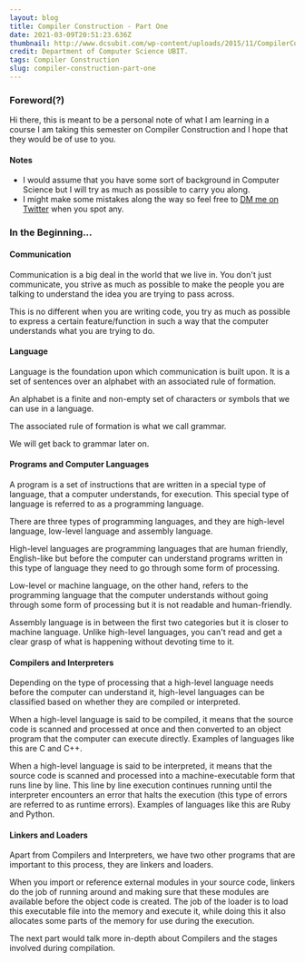 ```yaml
---
layout: blog
title: Compiler Construction - Part One
date: 2021-03-09T20:51:23.636Z
thumbnail: http://www.dcsubit.com/wp-content/uploads/2015/11/CompilerConstruction-550x400.png
credit: Department of Computer Science UBIT.
tags: Compiler Construction
slug: compiler-construction-part-one
---
```


### Foreword(?)

Hi there, this is meant to be a personal note of what I am learning in a course I am taking this semester on Compiler Construction and I hope that they would be of use to you.

#### Notes

- I would assume that you have some sort of background in Computer Science but I will try as much as possible to carry you along.
- I might make some mistakes along the way so feel free to [DM me on Twitter](https://twitter.com/messages/compose?recipient_id=1249996578154328066) when you spot any.

### In the Beginning...

#### Communication

Communication is a big deal in the world that we live in. You don't just communicate, you strive as much as possible to make the people you are talking to understand the idea you are trying to pass across.

This is no different when you are writing code, you try as much as possible to express a certain feature/function in such a way that the computer understands what you are trying to do.

#### Language

Language is the foundation upon which communication is built upon. It is a set of sentences over an alphabet with an associated rule of formation.

An alphabet is a finite and non-empty set of characters or symbols that we can use in a language.

The associated rule of formation is what we call grammar.

We will get back to grammar later on.

#### Programs and Computer Languages

A program is a set of instructions that are written in a special type of language, that a computer understands, for execution. This special type of language is referred to as a programming language.

There are three types of programming languages, and they are high-level language, low-level language and assembly language.

High-level languages are programming languages that are human friendly, English-like but before the computer can understand programs written in this type of language they need to go through some form of processing.

Low-level or machine language, on the other hand, refers to the programming language that the computer understands without going through some form of processing but it is not readable and human-friendly.

Assembly language is in between the first two categories but it is closer to machine language. Unlike high-level languages, you can't read and get a clear grasp of what is happening without devoting time to it.

#### Compilers and Interpreters

Depending on the type of processing that a high-level language needs before the computer can understand it, high-level languages can be classified based on whether they are compiled or interpreted.

When a high-level language is said to be compiled, it means that the source code is scanned and processed at once and then converted to an object program that the computer can execute directly. Examples of languages like this are C and C++.

When a high-level language is said to be interpreted, it means that the source code is scanned and processed into a machine-executable form that runs line by line. This line by line execution continues running until the interpreter encounters an error that halts the execution (this type of errors are referred to as runtime errors). Examples of languages like this are Ruby and Python.

#### Linkers and Loaders

Apart from Compilers and Interpreters, we have two other programs that are important to this process, they are linkers and loaders.

When you import or reference external modules in your source code, linkers do the job of running around and making sure that these modules are available before the object code is created. The job of the loader is to load this executable file into the memory and execute it, while doing this it also allocates some parts of the memory for use during the execution.

The next part would talk more in-depth about Compilers and the stages involved during compilation.
